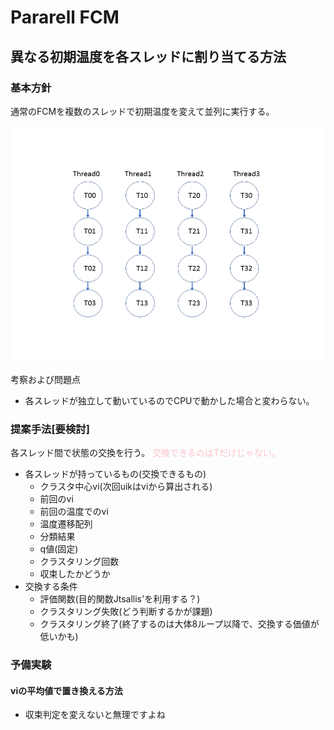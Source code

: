 # Pararell FCM

## 異なる初期温度を各スレッドに割り当てる方法

### 基本方針
通常のFCMを複数のスレッドで初期温度を変えて並列に実行する。

![temperature](pararell1.PNG)

考察および問題点
* 各スレッドが独立して動いているのでCPUで動かした場合と変わらない。

### 提案手法[要検討]
各スレッド間で状態の交換を行う。
<font color="pink">交換できるのはTだけじゃない。</font>
* 各スレッドが持っているもの(交換できるもの)
    * クラスタ中心vi(次回uikはviから算出される)
    * 前回のvi
    * 前回の温度でのvi
    * 温度遷移配列
    * 分類結果
    * q値(固定)
    * クラスタリング回数
    * 収束したかどうか
* 交換する条件
    * 評価関数(目的関数Jtsallis'を利用する？)
    * クラスタリング失敗(どう判断するかが課題)
    * クラスタリング終了(終了するのは大体8ループ以降で、交換する価値が低いかも)

### 予備実験

#### viの平均値で置き換える方法
* 収束判定を変えないと無理ですよね



<!--
チラウラ 02.21
交換するものをviだけとする
viの平均値を使う？ → ちょっとやってみたい
-->


<!--
この方法を用いてクラスタリングを行い、
* 各スレッドごとの温度と誤分類数の遷移から初期温度の影響を調べる。
* Jtsallis'と誤分類数の相関からJtsallis'が評価関数に利用できることを示す。



### 結果
<u>1.温度の遷移</u>  
最高温度T_max=20, スレッド数N=128, 超高速アニーリング, q=2.0固定, 0-Tmax温度設定法, irisで実験した結果を下記に示す。 
初期温度4.0以上ではクラスタリングに失敗したため省略。  
最小値14であり、これはThighを変化させながらCPUでクラスタリングを行ったのと同じ結果である。

```
[スレッド番号] T=[初期温度][2回目の温度]... 誤分類数
[0] T=0.05 0.05 0.05 0.05 0.05 0.05 0.05 0.05 0.05 0.01  e=14
[1] T=0.05 0.05 0.05 0.05 0.05 0.05 0.05 0.05 0.05 0.05 0.01  e=14
[2] T=0.06 0.06 0.06 0.06 0.06 0.06 0.06 0.06 0.06 0.06 0.06 0.01  e=16
[3] T=0.06 0.06 0.06 0.06 0.06 0.06 0.06 0.01  e=15
[4] T=0.06 0.06 0.06 0.06 0.06 0.06 0.06 0.01  e=15
                                     ：
[84] T=2.67 2.67 2.67 2.67 2.67 2.67 2.67 2.67 2.67 2.67 2.67 2.67 2.67 0.36 0.36 0.36 0.36 0.36 0.36 0.25  e=15
[85] T=2.80 2.80 2.80 2.80 2.80 2.80 2.80 2.80 2.80 0.38 0.38 0.38 0.38 0.38 0.38 0.38 0.26  e=15
[86] T=2.93 2.93 2.93 2.93 2.93 2.93 0.40 0.40 0.40 0.40 0.40 0.40 0.40 0.40 0.27 0.27 0.21  e=16
[87] T=3.08 3.08 3.08 3.08 3.08 3.08 3.08 3.08 3.08 3.08 0.42 0.42 0.42 0.42 0.42 0.42 0.42 0.29  e=15
```
<u>2.誤分類数の遷移</u>   
x軸をクラスタリング回数、 y軸を誤分類数とし、スレッドごとの誤分類数の変化を下図に示す。
凡例はスレッド番号を示す。
スレッド番号が若いほうが温度が低く、大きくなるにつれて温度が高くなる。
初期温度の違いによるyの変化に法則性はなさそう。

![error_scenario](err-every5.png)

<u>誤分類数と目的関数Jtsallis'の相関</u>  
誤分類数と目的関数Jtsallis'との相関を調べた結果を図に示す。
目的関数が0~100のとき、誤分類数は10~20個であり、誤分類数が大きくなると
それに伴って目的関数が大きくなる傾向にあるといえる。
従って、この2つの間には相関があると考えられる。

![](soukan_trimed.png)






### 考察
* 3,4回程度までは複数のThighを並列で実行し、  
その後はスレッドごとに温度を割り当てるのではなく、  
マトリックス計算を並列化する 

<!--

### 考察
結果がCPUと変わらないので、その時点における最良解を各スレッドに再度割り当てる方法を考える。  
ここで問題となるのは
* 最良解の選択方法と評価関数の作成方法。
* 貪欲法になるため、最適解が得られる保証がない。
* 温度の下げ方。


![temperature](pararell2.PNG)
<center>図2 状態交換</center>



## 0-Tmax温度設定法
0~Thighとなるように各スレッドに温度を割りあてる。
均等に割り当てるため、n乗項を利用する。  
スレッド数をn, 各スレッド番号をi(-64<i<64)とし、各スレッドに対応した温度を$T_i$、最高温度$T_{max}$は

```math
T_i = T_{max}^{1/n}
```
で求められる。
横軸をi, 縦軸を温度$T_i$としたときのグラフを図3に示す。このとき、n=128, T_{max}=20とした。


![temperature](temperature.png)
<center>図3 スレッド数128、最高温度20としたときの各スレッドに割り当てられる初期温度</center>

-->



